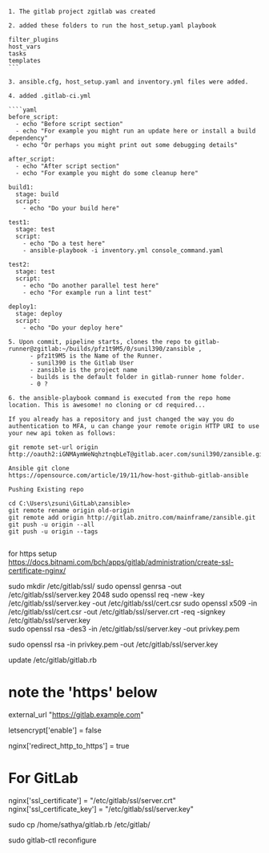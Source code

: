 `````
1. The gitlab project zgitlab was created

2. added these folders to run the host_setup.yaml playbook

filter_plugins
host_vars
tasks
templates
```

3. ansible.cfg, host_setup.yaml and inventory.yml files were added.

4. added .gitlab-ci.yml 

````yaml
before_script:
  - echo "Before script section"
  - echo "For example you might run an update here or install a build dependency"
  - echo "Or perhaps you might print out some debugging details"

after_script:
  - echo "After script section"
  - echo "For example you might do some cleanup here"

build1:
  stage: build
  script:
    - echo "Do your build here"

test1:
  stage: test
  script:
    - echo "Do a test here"
    - ansible-playbook -i inventory.yml console_command.yaml

test2:
  stage: test
  script:
    - echo "Do another parallel test here"
    - echo "For example run a lint test"

deploy1:
  stage: deploy
  script:
    - echo "Do your deploy here"

5. Upon commit, pipeline starts, clones the repo to gitlab-runner@zgitlab:~/builds/pfz1t9M5/0/sunil390/zansible , 
      - pfz1t9M5 is the Name of the Runner.
      - sunil390 is the Gitlab User
      - zansible is the project name
      - builds is the default folder in gitlab-runner home folder.
      - 0 ? 

6. the ansible-playbook command is executed from the repo home location. This is awesome! no cloning or cd required...

If you already has a repository and just changed the way you do authentication to MFA, u can change your remote origin HTTP URI to use your new api token as follows:

git remote set-url origin http://oauth2:iGNMAymWeNqhztnqbLeT@gitlab.acer.com/sunil390/zansible.git

Ansible git clone
https://opensource.com/article/19/11/how-host-github-gitlab-ansible

Pushing Existing repo

cd C:\Users\zsuni\GitLab\zansible>
git remote rename origin old-origin
git remote add origin http://gitlab.znitro.com/mainframe/zansible.git
git push -u origin --all
git push -u origin --tags


`````
for https setup  https://docs.bitnami.com/bch/apps/gitlab/administration/create-ssl-certificate-nginx/

sudo mkdir /etc/gitlab/ssl/
sudo openssl genrsa -out /etc/gitlab/ssl/server.key 2048
sudo openssl req -new -key /etc/gitlab/ssl/server.key -out  /etc/gitlab/ssl/cert.csr
sudo openssl x509 -in  /etc/gitlab/ssl/cert.csr -out  /etc/gitlab/ssl/server.crt -req -signkey  /etc/gitlab/ssl/server.key  
sudo openssl rsa -des3 -in  /etc/gitlab/ssl/server.key -out privkey.pem

sudo openssl rsa -in privkey.pem -out  /etc/gitlab/ssl/server.key


update /etc/gitlab/gitlab.rb

# note the 'https' below
external_url "https://gitlab.example.com"

letsencrypt['enable'] = false

nginx['redirect_http_to_https'] = true
# For GitLab
nginx['ssl_certificate'] = "/etc/gitlab/ssl/server.crt"
nginx['ssl_certificate_key'] = "/etc/gitlab/ssl/server.key"

sudo cp /home/sathya/gitlab.rb /etc/gitlab/



sudo gitlab-ctl reconfigure

`````
